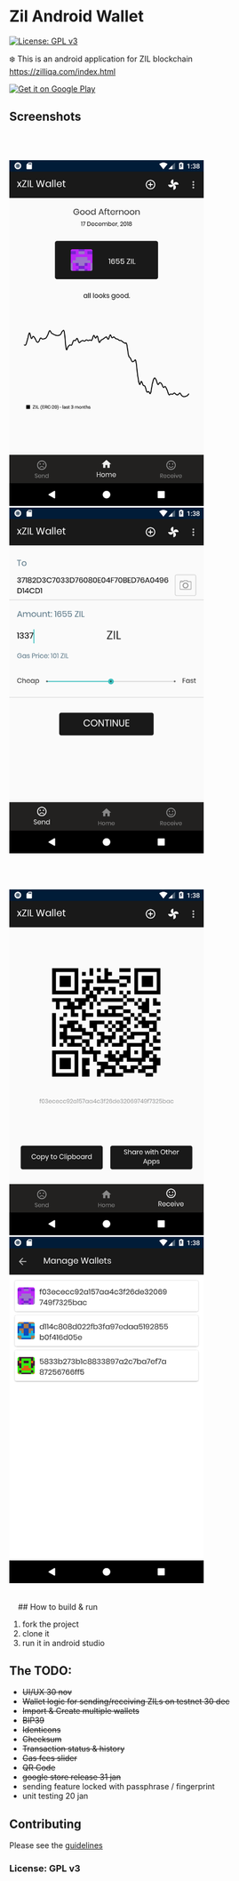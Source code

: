 # Zil Android Wallet
[![License: GPL v3](https://img.shields.io/badge/License-GPL%20v3-blue.svg)](https://www.gnu.org/licenses/gpl-3.0)

:snowflake: This is an android application for ZIL blockchain  https://zilliqa.com/index.html


<a href='https://play.google.com/store/apps/details?id=wallet.zilliqa&pcampaignid=MKT-Other-global-all-co-prtnr-py-PartBadge-Mar2515-1'><img width="200" alt='Get it on Google Play' src='https://play.google.com/intl/en_us/badges/images/generic/en_badge_web_generic.png'/></a>


## Screenshots
<br />
&nbsp;
<p float="left">
<img width="350"  src="https://raw.githubusercontent.com/AndreiD/xzil-wallet/master/other/Screenshot_1545053897.png" alt="screenshot #1"/><img width="350"  src="https://raw.githubusercontent.com/AndreiD/xzil-wallet/master/other/Screenshot_1545053909.png" alt="screenshot #2"/>
</p>
<br />
&nbsp;
<p float="left">
<img width="350"  src="https://raw.githubusercontent.com/AndreiD/xzil-wallet/master/other/Screenshot_1545053914.png" alt="screenshot #3"/><img width="350"  src="https://raw.githubusercontent.com/AndreiD/xzil-wallet/master/other/Screenshot_1545053935.png" alt="screenshot #4"/>
</p>
<br />
&nbsp;
&nbsp;
## How to build & run

1. fork the project
2. clone it
3. run it in android studio

## The TODO:

 - ~~UI/UX 30 nov~~
 - ~~Wallet logic for sending/receiving ZILs on testnet 30 dec~~
 - ~~Import & Create multiple wallets~~
 - ~~BIP39~~
 - ~~Identicons~~
 - ~~Checksum~~
 - ~~Transaction status & history~~
 - ~~Gas fees slider~~
 - ~~QR Code~~
 - ~~google store release 31 jan~~
 - sending feature locked with passphrase / fingerprint
 - unit testing 20 jan

## Contributing

Please see the <a href="https://github.com/AndreiD/zil-android-wallet/blob/master/other/CONTRIBUTING.md">guidelines</a>

### License: GPL v3

